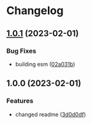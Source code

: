 # Changelog

## [1.0.1](https://github.com/geopr/any-iter-utils/compare/v1.0.0...v1.0.1) (2023-02-01)


### Bug Fixes

* building esm ([02a031b](https://github.com/geopr/any-iter-utils/commit/02a031b795bc51fc2d569c840d6d5b7de1dfcbe6))

## 1.0.0 (2023-02-01)


### Features

* changed readme ([3d0d0df](https://github.com/geopr/any-iter-utils/commit/3d0d0dfcebd76eb66bc4bb3a44f28bcdd1394763))

